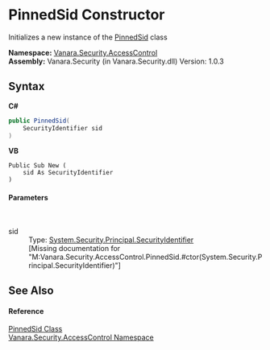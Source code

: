 # PinnedSid Constructor 
 

Initializes a new instance of the <a href="ce9daf2f-b12c-e615-b63b-5e211bdca264">PinnedSid</a> class

**Namespace:**&nbsp;<a href="62a937f8-234b-6e15-2f22-272a8ae206a7">Vanara.Security.AccessControl</a><br />**Assembly:**&nbsp;Vanara.Security (in Vanara.Security.dll) Version: 1.0.3

## Syntax

**C#**<br />
``` C#
public PinnedSid(
	SecurityIdentifier sid
)
```

**VB**<br />
``` VB
Public Sub New ( 
	sid As SecurityIdentifier
)
```


#### Parameters
&nbsp;<dl><dt>sid</dt><dd>Type: <a href="http://msdn2.microsoft.com/en-us/library/s0wwwkby" target="_blank">System.Security.Principal.SecurityIdentifier</a><br />\[Missing <param name="sid"/> documentation for "M:Vanara.Security.AccessControl.PinnedSid.#ctor(System.Security.Principal.SecurityIdentifier)"\]</dd></dl>

## See Also


#### Reference
<a href="ce9daf2f-b12c-e615-b63b-5e211bdca264">PinnedSid Class</a><br /><a href="62a937f8-234b-6e15-2f22-272a8ae206a7">Vanara.Security.AccessControl Namespace</a><br />